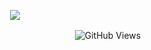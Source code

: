 

<p align="center">
<img src=https://github.com/user-attachments/assets/a7a8d63e-1cbc-4fdc-981b-1625cd831ac7 />
</p> 

ㅤㅤㅤㅤㅤㅤㅤㅤㅤㅤㅤㅤㅤㅤㅤㅤㅤㅤㅤㅤㅤㅤㅤㅤㅤㅤㅤ![GitHub Views](https://komarev.com/ghpvc/?username=impostorTV&color=A0522D)
